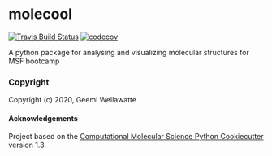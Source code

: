 molecool
==============================
[//]: # (Badges)
[![Travis Build Status](https://travis-ci.com/REPLACE_WITH_OWNER_ACCOUNT/molecool.svg?branch=master)](https://travis-ci.com/REPLACE_WITH_OWNER_ACCOUNT/molecool)
[![codecov](https://codecov.io/gh/REPLACE_WITH_OWNER_ACCOUNT/molecool/branch/master/graph/badge.svg)](https://codecov.io/gh/REPLACE_WITH_OWNER_ACCOUNT/molecool/branch/master)


A python package for analysing and visualizing molecular structures for MSF bootcamp

### Copyright

Copyright (c) 2020, Geemi Wellawatte


#### Acknowledgements
 
Project based on the 
[Computational Molecular Science Python Cookiecutter](https://github.com/molssi/cookiecutter-cms) version 1.3.
